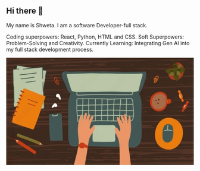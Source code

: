 ## Hi there 👋

My name is Shweta.
I am a software Developer-full stack.

Coding superpowers: React, Python, HTML and CSS.
Soft Superpowers: Problem-Solving and Creativity.
Currently Learning: Integrating Gen AI into my full stack development process.




![Alt text](https://github.com/ShwetaSridharan/ShwetaSridharan/blob/0d50d945be158a99add5389aef75cf9723c79c23/git.png)


